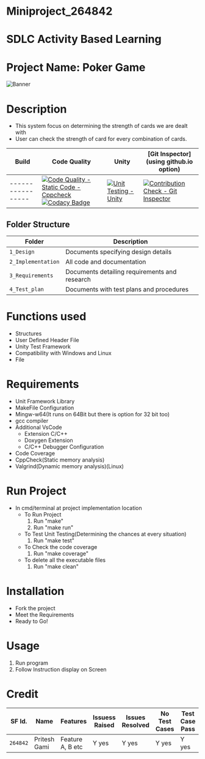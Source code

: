 # Miniproject_264842

# SDLC Activity Based Learning
# Project Name: Poker Game

![Banner](https://github.com/Pritesh51199/miniproject/blob/main/1_Requirements/Cards.png)

# Description
* This system focus on determining the strength of cards we are dealt with
* User can check the strength of card for every combination of cards.

Build | Code Quality | Unity | [Git Inspector](using github.io option) |
-----------------|-----------------|-----------------|-----------------|
-----------------|[![Code Quality - Static Code - Cppcheck](https://github.com/Pritesh51199/miniproject/actions/workflows/cppcheck.yml/badge.svg)](https://github.com/Pritesh51199/miniproject/actions/workflows/cppcheck.yml)[![Codacy Badge](https://app.codacy.com/project/badge/Grade/a1be445a6525487dad81df49aedd6d91)](https://app.codacy.com/gh/Pritesh51199/miniproject/dashboard?utm_source=github.com&amp;utm_medium=referral&amp;utm_content=Pritesh51199/miniproject&amp;utm_campaign=Badge_Grade)|[![Unit Testing - Unity](https://github.com/Pritesh51199/miniproject/actions/workflows/Unit_testing.yml/badge.svg)](https://github.com/Pritesh51199/miniproject/actions/workflows/Unit_testing.yml)|[![Contribution Check - Git Inspector](https://github.com/Pritesh51199/miniproject/actions/workflows/Gitinspector.yml/badge.svg)](https://github.com/Pritesh51199/miniproject/actions/workflows/Gitinspector.yml)|
 


## Folder Structure
Folder             | Description
-------------------| -----------------------------------------
`1_Design`         | Documents specifying design details
`2_Implementation` | All code and documentation
`3_Requirements`   | Documents detailing requirements and research
`4_Test_plan`      | Documents with test plans and procedures

# Functions used
* Structures
* User Defined Header File
* Unity Test Framework
* Compatibility with Windows and Linux
* File

# Requirements
* Unit Framework Library
* MakeFile Configuration
* Mingw-w64(It runs on 64Bit but there is option for 32 bit too)
* gcc compiler
* Additional VsCode
  * Extension C/C++ 
  * Doxygen Extension
  * C/C++ Debugger Configuration
* Code Coverage
* CppCheck(Static memory analysis)
* Valgrind(Dynamic memory analysis)(Linux)

# Run Project
* In cmd/terminal at project implementation location
	* To Run Project
		1. Run "make"
		2. Run "make run"
	* To Test Unit Testing(Determining the chances at every situation)
		1. Run "make test"
	* To Check the code coverage
		1. Run "make coverage"
	* To delete all the executable files
		1. Run "make clean"


# Installation
* Fork the project
* Meet the Requirements
* Ready to Go!

# Usage
1. Run program
2. Follow Instruction display on Screen

# Credit

SF Id. |  Name   |    Features    | Issuess Raised |Issues Resolved|No Test Cases|Test Case Pass
-------|---------|----------------|----------------|---------------|-------------|--------------
`264842` | Pritesh Gami  | Feature A, B etc    | Y yes     | Y yes   |Y yes   |Y yes     

